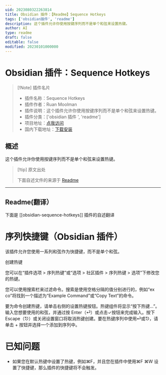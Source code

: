 ```yaml
---
uid: 2023080322263814
title: Obsidian 插件：【Readme】Sequence Hotkeys
tags: ['obsidian插件', 'readme']
description: 这个插件允许你使用按键序列而不是单个和弦来设置热键。
author: AI
type: readme
draft: false
editable: false
modified: 20230101000000
---
```


# Obsidian 插件：Sequence Hotkeys

> [!Note] 插件名片
> - 插件名称：Sequence Hotkeys
> - 插件作者：Ruan Moolman
> - 插件说明：这个插件允许你使用按键序列而不是单个和弦来设置热键。
> - 插件分类：['obsidian 插件 ', 'readme']
> - 项目地址：[点我访问](https://github.com/moolmanruan/obsidian-sequence-hotkeys)
> - 国内下载地址：[下载安装](https://pkmer.cn/products/plugin/pluginMarket/?obsidian-sequence-hotkeys)

## 概述

这个插件允许你使用按键序列而不是单个和弦来设置热键。

> [!tip] 原文出处
>
>下面自述文件的来源于 [Readme](https://ghproxy.net/https://raw.githubusercontent.com/moolmanruan/obsidian-sequence-hotkeys/master/README.md)
>

---

## Readme(翻译）

下面是 [[obsidian-sequence-hotkeys]] 插件的自述翻译

# 序列快捷键（Obsidian 插件）

该插件允许您使用一系列和弦作为快捷键，而不是单个和弦。

创建热键

您可以在“插件选项 > 序列热键”或“选项 > 社区插件 > 序列热键 > 选项”下修改您的热键。

您可以使用搜索栏来过滤命令。搜索是使用空格分隔的值分别进行的，例如“ex co”将找到一个描述为“Example Command”或“Copy Text”的命令。

要为命令创建热键，请单击右侧的设置热键按钮。热键组件将显示“按下热键...”。输入您想要使用的和弦，并通过按 Enter（⏎）或点击✓按钮来完成输入。按下 Escape（⎋）或关闭设置窗口将取消热键创建。要在热键序列中使用⏎或⎋，请单击 + 按钮并选择一个添加到序列中。

# 已知问题

- 如果您在默认热键中设置了热键，例如⌘F，并且您在插件中使用⌘F ⌘W 设置了快捷键，那么插件的快捷键将不会触发。



